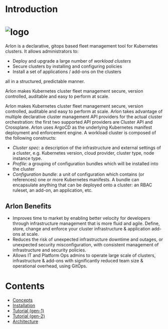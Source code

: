 
# Introduction

# ![logo](./images/logo_arlon.svg)

Arlon is a declarative, gitops based fleet management tool for Kubernetes clusters.
It allows administrators to:

- Deploy and upgrade a large number of *workload clusters*
- Secure clusters by installing and configuring policies
- Install a set of applications / add-ons on the clusters

all in a structured, predictable manner.

Arlon makes Kubernetes cluster fleet management secure, version controlled, auditable and easy to perform at scale.  

Arlon makes Kubernetes cluster fleet management secure, version controlled, auditable and easy to perform at scale.
Arlon takes advantage of multiple declarative cluster management API providers for the
actual cluster orchestration: the first two supported API providers are
Cluster API and Crossplane.
Arlon uses ArgoCD as the underlying Kubernetes manifest deployment
and enforcement engine.
A workload cluster is composed of the following constructs:

- *Cluster spec*: a description of the infrastructure and external settings of a cluster,
e.g. Kubernetes version, cloud provider, cluster type, node instance type.
- *Profile*: a grouping of configuration bundles which will be installed into the cluster
- *Configuration bundle*: a unit of configuration which contains (or references) one or
more Kubernetes manifests. A bundle can encapsulate anything that can be deployed onto a cluster:
an RBAC ruleset, an add-on, an application, etc.

## Arlon Benefits

- Improves time to market by enabling better velocity for developers through infrastructure management that is more fluid and agile. Define, store, change and enforce your cluster infrastructure & application add-ons at scale.  
- Reduces the risk of unexpected infrastructure downtime and outages, or unexpected security misconfiguration, with consistent management of infrastructure and security policies.
- Allows IT and Platform Ops admins to operate large scale of clusters, infrastructure & add-ons with significantly reduced team size & operational overhead, using GitOps.

# Contents

- [Concepts](./concepts.md)
- [Installation](./installation.md)
- [Tutorial (gen-1)](./tutorial.md)
- [Tutorial (gen-2)](./gen2_Tutorial.md)
- [Architecture](./architecture.md)
